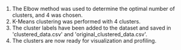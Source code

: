 1. The Elbow method was used to determine the optimal number of clusters, and 4 was chosen.
2. K-Means clustering was performed with 4 clusters.
3. The cluster labels have been added to the dataset and saved in 'clustered_data.csv' and 'original_clustered_data.csv'.
4. The clusters are now ready for visualization and profiling.
